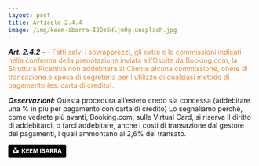 ```yaml
---
layout: post
title: Articolo 2.4.4
image: /img/keem-ibarra-I2Dz5Hljm9g-unsplash.jpg
---
```


***Art. 2.4.2*** - <span style="color:#e78a37">- Fatti salvi i sovrapprezzi, gli extra e le commissioni indicati nella conferma della prenotazione
inviata all'Ospite da Booking.com, la Struttura Ricettiva non addebiterà al Cliente alcuna commissione,
onere di transazione o spesa di segreteria per l'utilizzo di qualsiasi metodo di pagamento (es. carta di
credito).</span>

***Osservazioni:*** Questa procedura all’estero credo sia concessa (addebitare una % in più per pagamento
con carta di credito) Lo segnaliamo perché, come vedrete più avanti, Booking.com, sulle Virtual Card, si
riserva il diritto di addebitarci, o farci addebitare, anche i costi di transazione dal gestore dei pagamenti,
i quali ammontano al 2,6% del transato.

<a style="background-color:black;color:white;text-decoration:none;padding:4px 6px;font-family:-apple-system, BlinkMacSystemFont, &quot;San Francisco&quot;, &quot;Helvetica Neue&quot;, Helvetica, Ubuntu, Roboto, Noto, &quot;Segoe UI&quot;, Arial, sans-serif;font-size:12px;font-weight:bold;line-height:1.2;display:inline-block;border-radius:3px" href="https://unsplash.com/@keemibarra?utm_medium=referral&amp;utm_campaign=photographer-credit&amp;utm_content=creditBadge" target="_blank" rel="noopener noreferrer" title="Download free do whatever you want high-resolution photos from KEEM IBARRA"><span style="display:inline-block;padding:2px 3px"><svg xmlns="http://www.w3.org/2000/svg" style="height:12px;width:auto;position:relative;vertical-align:middle;top:-2px;fill:white" viewBox="0 0 32 32"><title>unsplash-logo</title><path d="M10 9V0h12v9H10zm12 5h10v18H0V14h10v9h12v-9z"></path></svg></span><span style="display:inline-block;padding:2px 3px">KEEM IBARRA</span></a>

